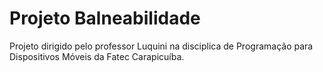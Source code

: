 # Projeto Balneabilidade
Projeto dirigido pelo professor Luquini na disciplica de Programação para Dispositivos Móveis da Fatec Carapicuíba.
